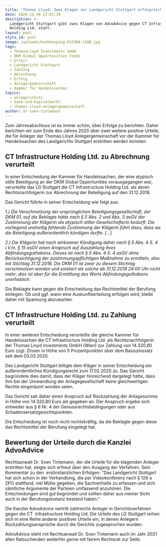 ```yaml
---
title: 'Thomas Lloyd: Zwei Klagen vor Landgericht Stuttgart erfolgreich'
date: 2020-12-30 23:01:39
description: >-
  Landgericht Stuttgart gibt zwei Klagen von AdvoAdvice gegen CT Infrastructure
  Holding Ltd. statt.
layout: post
style_id: post
image: /uploads/bookkeeping-615384-1280.jpg
tags:
  - ThomasLloyd Investments GmbH
  - DKM Global Opportunities Fonds
  - Urteil
  - Landgericht Stuttgart
  - Zahlung
  - Abrechnung
  - Erfolg
  - Anlegergemeinschaft
  - Kammer für Handelssachen
topics:
  - anlegerschutz
  - bank-und-kapitalmarkt
  - thomas-lloyd-anlegergemeinschaft
author: dr-sven-tintemann
---
```


Zum Jahresabschluss ist es immer schön, über Erfolge zu berichten. Daher berichten wir zum Ende des Jahres 2020 über zwei weitere positive Urteile, die für Anleger der Thomas Lloyd Anlegergemeinschaft vor der Kammer für Handelssachen des Landgerichts Stuttgart erstritten werden konnten.&nbsp;

## CT Infrastructure Holding Ltd. zu Abrechnung verurteilt

In einer Entscheidung der Kammer für Handelssachen, der eine atypisch stille Beteiligung an der DKM Global Opportunities vorausgegangen war, verurteilte das LG Stuttgart die CT Infrastructure Holding Ltd. als deren Rechtsnachfolgerin zur Abrechnung der Beteiligung auf den 31.12.2018.&nbsp;

Das Gericht führte in seiner Entscheidung wie folgt aus:&nbsp;

*1\.) Die Verschmelzung der ursprünglichen Beteiligungsgesellschaft, der DKM 01, auf die Beklagte hätte nach &sect; 5 Abs. 2 und Abs. 3 asGV der Zustimmung der Klägerin als atypisch stiller Gesellschafterin bedurft. Die vorliegend unstreitig fehlende Zustimmung der Klägerin führt dazu, dass sie die Beteiligung au&szlig;erordentlich kündigen durfte. \[…\]*

*2\.) Die Klägerin hat nach wirksamer Kündigung daher nach &sect; 5 Abs. 4 S. 4 i.V.m. &sect; 15 asGV einen Anspruch auf Auszahlung ihres Abfindungsguthabens. Dieses ist nach &sect; 5 Abs. 4 S. 4 asGV ohne Berücksichtigung der zustimmungspflichtigen Ma&szlig;nahme zu ermitteln, also mit Stichtag 31.12.2018. Die DKM 01 ist zwar zu diesem Stichtag verschmolzen worden und existiert als solche ab 31.12.2018 24:00 Uhr nicht mehr; dies ist aber für die Ermittlung des Werts Abfindungsguthabens unerheblich.*

Die Beklagte kann gegen die Entscheidung das Rechtsmittel der Berufung einlegen. Ob und ggf. wann eine Auskunftserteilung erfolgen wird, bleibt daher mit Spannung abzuwarten.&nbsp;

## CT Infrastructure Holding Ltd. zu Zahlung verurteilt

In einer weiteren Entscheidung verurteilte die gleiche Kammer für Handelssachen die CT Infrastructure Holding Ltd. als Rechtsnachfolgerin der Thomas Lloyd Investments GmbH (Wien) zur Zahlung von 14.320,80 Euro zzgl. Zinsen in Höhe von 5 Prozentpunkten über dem Basiszinssatz seit dem 03.03.2020.&nbsp;

Das Landgericht Stuttgart billigte dem Kläger in seiner Entscheidung ein au&szlig;erordentliches Kündigungsrecht zum 17.02.2020 zu. Das Gericht begründete dies damit, dass der Kläger hinreichend dargelegt hätte, dass ihm bei der Umwandlung der Anlagegesellschaft keine gleichwertigen Rechte eingeräumt worden seien.&nbsp;

Das Gericht sah daher einen Anspruch auf Rückzahlung der Anlagesumme in Höhe von 14.320,80 Euro als gegeben an. Der Anspruch ergebe sich entweder aus &sect; 6 Nr. 4 der Genussrechtsbedingungen oder aus Schadensersatzgesichtspunkten.&nbsp;

Die Entscheidung ist noch nicht rechtskräftig, da die Beklagte gegen diese das Rechtsmittel der Berufung eingelegt hat.&nbsp;

## Bewertung der Urteile durch die Kanzlei AdvoAdvice

Rechtsanwalt Dr. Sven Tintemann, der die Urteile für die klagenden Anleger erstritten hat, zeigte sich erfreut über den Ausgang der Verfahren. Sein Kommentar zu den&nbsp; erstinstanzlichen Erfolgen: "Das Landgericht Stuttgart hat sich schon in der Verhandlung, die per Videokonferenz nach &sect; 128 a ZPO stattfand, viel Mühe gegeben, die Sachverhalte zu erfassen und sich sämtliche Argumente der Parteien umfassend anzuhören. Die Entscheidungen sind gut begründet und sollten daher aus meiner Sicht auch in der Berufungsinstanz bestand haben."

Die Kanzlei AdvoAdvice vertritt zahlreiche Anleger in Gerichtsverfahren gegen die CT&nbsp; Infrastructure Holding Ltd. Die Urteile des LG Stuttgart reihen sich in eine Reihe anderer positiver Urteile ein, in denen Anlegern Rückzahlungsansprüche durch die Gerichte zugesprochen wurden.&nbsp;

AdvoAdvice steht mit Rechtsanwalt Dr. Sven Tintemann auch im Jahr 2021 allen Ratsuchenden weiterhin gerne mit fairem Rechtsrat zur Seite.&nbsp;
